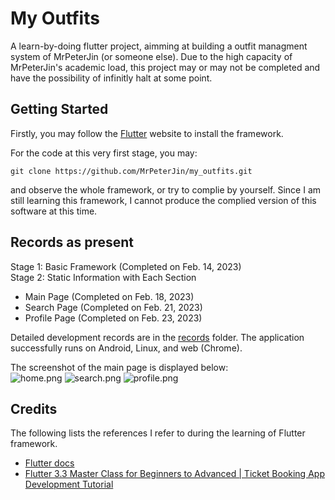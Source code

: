 # My Outfits

A learn-by-doing flutter project, aimming at building a outfit managment system of MrPeterJin (or someone else). Due to the high capacity of MrPeterJin's academic load, this project may or may not be completed and have the possibility of infinitly halt at some point.

## Getting Started
Firstly, you may follow the [Flutter](https://docs.flutter.dev/get-started/install) website to install the framework.

For the code at this very first stage, you may:
```
git clone https://github.com/MrPeterJin/my_outfits.git
```
and observe the whole framework, or try to complie by yourself. Since I am still learning this framework, I cannot produce the complied version of this software at this time.

## Records as present
Stage 1: Basic Framework (Completed on Feb. 14, 2023)                  
Stage 2: Static Information with Each Section
- Main Page (Completed on Feb. 18, 2023)
- Search Page (Completed on Feb. 21, 2023)
- Profile Page (Completed on Feb. 23, 2023)

Detailed development records are in the [records](/records/) folder. The application successfully runs on Android, Linux, and web (Chrome).

The screenshot of the main page is displayed below:      
![home.png](/records/2022-02-23/home.png)
![search.png](/records/2022-02-23/search.png)
![profile.png](/records/2022-02-23/profile.png)
## Credits
The following lists the references I refer to during the learning of Flutter framework.
- [Flutter docs](https://api.flutter.dev/index.html)
- [Flutter 3.3 Master Class for Beginners to Advanced | Ticket Booking App Development Tutorial](https://www.youtube.com/watch?v=71AsYo2q_0Y)
